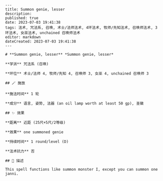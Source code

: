 
    ---
    title: Summon genie, lesser
    description: 
    published: true
    date: 2023-07-03 19:41:38
    tags: 法术, 咒法系, 召唤, 术士/法师法术, 4环法术, 牧师/先知法术, 召唤师法术, 3环法术, 女巫法术, unchained 召唤师法术
    editor: markdown
    dateCreated: 2023-07-03 19:41:38
    ---

    # **Summon genie, lesser** *Summon genie, lesser*

    **学派** 咒法系 (召唤) 

    **环位** 术士/法师 4, 牧师/先知 4, 召唤师 3, 女巫 4, unchained 召唤师 3

    ## 🪄 施放

    **施法时间** 1 轮

    **成分** 语言, 姿势, 法器 (an oil lamp worth at least 50 gp), 圣徽

    ## ✨ 效果  

    **距离** 近距 (25尺+5尺/2等级) 

    **效果** one summoned genie 

    **持续时间** 1 round/level (D) 

    **法术抗力** 否

    ## 📖 描述

    This spell functions like summon monster I, except you can summon one janni.
    